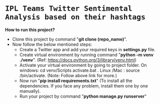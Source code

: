 # **`IPL Teams Twitter Sentimental Analysis based on their hashtags`**

**How to run this project?**
* Clone this project by command "**git clone (repo_name)**".
* Now follow the below mentioned steps:  
    * Create a Twitter app and add your required keys in **settings.py** file.
    * Create virtual environment by running command "**python -m venv ./venv**". (Ref: https://docs.python.org/3/library/venv.html)
    * Activate your virtual environment by going to project folder. On windows: cd venv/Scripts activate.bat . Linux /Mac : source <venv>/bin/activate. (Note: Follow above link for more.)
    * Now run "**pip install requirements.txt**" (To install all the dependencies. If you face any problem, install them one by one manually).
    * Run your project by command "**python manage.py runserver**"
    